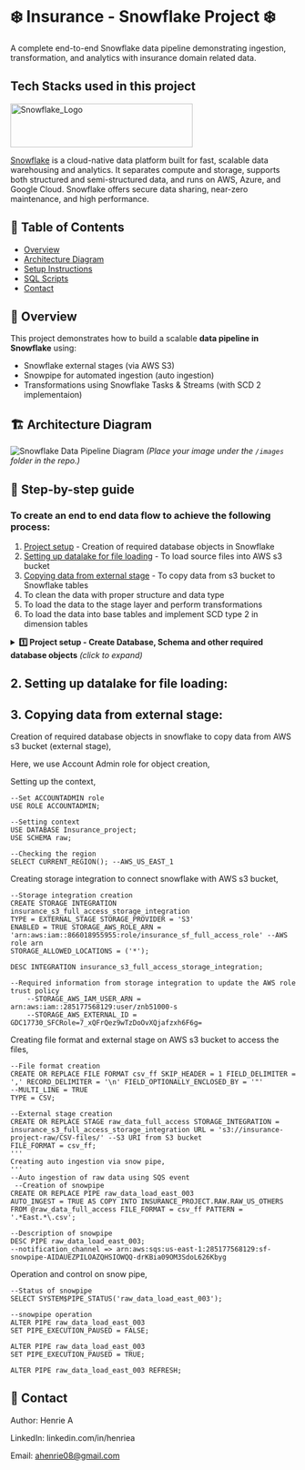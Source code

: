 # ❄️ Insurance - Snowflake Project ❄️

A complete end-to-end Snowflake data pipeline demonstrating ingestion, transformation, and analytics with insurance domain related data.

## Tech Stacks used in this project

<img width="320" height="77" alt="Snowflake_Logo" src="https://github.com/user-attachments/assets/88baf960-dab7-421a-8ca3-0d3f56e7be69" />

<a href="https://www.snowflake.com/">Snowflake</a> is a cloud-native data platform built for fast, scalable data warehousing and analytics. It separates compute and storage, supports both structured and semi-structured data, and runs on AWS, Azure, and Google Cloud. Snowflake offers secure data sharing, near-zero maintenance, and high performance.

## 📘 Table of Contents
- [Overview](#overview)
- [Architecture Diagram](#architecture-diagram)
- [Setup Instructions](#setup-instructions)
- [SQL Scripts](#sql-scripts)
- [Contact](#contact)

## 🧩 Overview
This project demonstrates how to build a scalable **data pipeline in Snowflake** using:
- Snowflake external stages (via AWS S3)  
- Snowpipe for automated ingestion (auto ingestion)
- Transformations using Snowflake Tasks & Streams (with SCD 2 implementaion)

## 🏗️ Architecture Diagram
![Snowflake Data Pipeline Diagram](images/snowflake_architecture.png)
*(Place your image under the `/images` folder in the repo.)*

## 🧰 Step-by-step guide

### To create an end to end data flow to achieve the following process:
1. [Project setup](##project-setup) - Creation of required database objects in Snowflake
3. [Setting up datalake for file loading](##datalake-setup) - To load source files into AWS s3 bucket
4. [Copying data from external stage](##copy-data-setup) - To copy data from s3 bucket to Snowflake tables
5. To clean the data with proper structure and data type
6. To load the data to the stage layer and perform transformations
7. To load the data into base tables and implement SCD type 2 in dimension tables
   
<details>
<summary><b>1️⃣ Project setup - Create Database, Schema and other required database objects</b> <i>(click to expand)</i> </summary>

Here, we use Account Admin role for object creation,
```sql
USE ROLE ACCOUNTADMIN;
```
Database creation,
```sql
CREATE DATABASE Insurance_project;
```
Schema creation,
```sql
--Setting context to appropriate database

USE Insurance_project;

CREATE SCHEMA config;
CREATE SCHEMA Raw;
CREATE SCHEMA Stg;
CREATE SCHEMA Insurance;
CREATE SCHEMA Reporting;
```
Creation of raw data tables (RAW_US_CENTRAL,RAW_US_OTHERS,RAW_US_MERGED),

```sql
--Setting context and creating required tables

USE Insurance_project.raw;

/*###############################################    RAW_US_CENTRAL   ###############################################*/

CREATE OR REPLACE TABLE RAW_US_CENTRAL (
    "Customer ID" NUMBER,
    "Customer Title" VARCHAR,
    "Customer First Name" VARCHAR,
    "Customer Middle Name" VARCHAR,
    "Customer Last Name" VARCHAR,
    "Customer_Segment" VARCHAR,
    "Maritial_Status" VARCHAR,
    "Gender" VARCHAR,
    "DOB" VARCHAR,
    "Effective_Start_Dt" VARCHAR,
    "Effective_End_Dt" VARCHAR,
    "Policy_Type_Id" NUMBER,
    "Policy_Type" VARCHAR,
    "Policy_Type_Desc" VARCHAR,
    "Policy_Id" VARCHAR,
    "Policy_Name" VARCHAR,
    "Premium_Amt" NUMBER,
    "Policy_Term" VARCHAR,
    "Policy_Start_Dt" VARCHAR,
    "Policy_End_Dt" VARCHAR,
    "Next_Premium_Dt" VARCHAR,
    "Actual_Premium_Paid_Dt" VARCHAR,
    "Country" VARCHAR,
    "Region" VARCHAR,
    "State or Province" VARCHAR,
    "City" VARCHAR,
    "Postal Code" NUMBER,
    "Total_Policy_Amt" NUMBER,
    "Premium_Amt_Paid_TillDate" NUMBER
);

/*###############################################    RAW_US_OTHERS   ###############################################*/

CREATE OR REPLACE TABLE RAW_US_OTHERS (
    "Customer ID" NUMBER,
    "Customer Name" VARCHAR,
    "Customer_Segment" VARCHAR,
    "Maritial_Status" VARCHAR,
    "Gender" VARCHAR,
    "DOB" VARCHAR,
    "Effective_Start_Dt" VARCHAR,
    "Effective_End_Dt" VARCHAR,
    "Policy_Type_Id" VARCHAR,
    "Policy_Type" VARCHAR,
    "Policy_Type_Desc" VARCHAR,
    "Policy_Id" VARCHAR,
    "Policy_Name" VARCHAR,
    "Premium_Amt" NUMBER,
    "Policy_Term" VARCHAR,
    "Policy_Start_Dt" VARCHAR,
    "Policy_End_Dt" VARCHAR,
    "Next_Premium_Dt" VARCHAR,
    "Actual_Premium_Paid_Dt" VARCHAR,
    "Country" VARCHAR,
    "Region" VARCHAR,
    "State or Province" VARCHAR,
    "City" VARCHAR,
    "Postal Code" NUMBER,
    "Total_Policy_Amt" NUMBER,
    "Premium_Amt_Paid_TillDate" NUMBER
);

/*###############################################    RAW_US_MERGED   ###############################################*/

CREATE OR REPLACE TABLE RAW_US_MERGED (
    "Customer ID" NUMBER,
    "Customer Name" VARCHAR(500),
    "Customer Title" VARCHAR(500),
    "Customer First Name" VARCHAR(500),
    "Customer Middle Name" VARCHAR(500),
    "Customer Last Name" VARCHAR(500),
    "Customer_Segment" VARCHAR(500),
    "Maritial_Status" VARCHAR(500),
    "Gender" VARCHAR(500),
    "DOB" DATE,
    "Effective_Start_Dt" DATE,
    "Effective_End_Dt" DATE,
    "Policy_Type_Id" NUMBER,
    "Policy_Type" VARCHAR(500),
    "Policy_Type_Desc" VARCHAR(500),
    "Policy_Id" VARCHAR(500),
    "Policy_Name" VARCHAR(500),
    "Premium_Amt" NUMBER,
    "Policy_Term" VARCHAR(500),
    "Policy_Start_Dt" DATE,
    "Policy_End_Dt" DATE,
    "Next_Premium_Dt" DATE,
    "Actual_Premium_Paid_Dt" DATE,
    "Country" VARCHAR(500),
    "Region" VARCHAR(500),
    "State or Province" VARCHAR(500),
    "City" VARCHAR(500),
    "Postal Code" NUMBER,
    "Total_Policy_Amt" NUMBER,
    "Premium_Amt_Paid_TillDate" NUMBER
);
```

Creation of stage tables (STG_CUSTOMER_D,STG_POLICY_D,STG_ADDRESS_D,STG_TRANSACTION_F),

```sql
--Setting context and creating required tables

USE Insurance_project.stg;

/*###############################################    STG_CUSTOMER_D   ###############################################*/

CREATE OR REPLACE TABLE STG_CUSTOMER_D (
    "Customer_ID" NUMBER,
    "Customer_Name" VARCHAR(500),
    "Customer_Segment" VARCHAR(500),
    "Marital_Status" VARCHAR(500),
    "Gender" VARCHAR(500),
    "Date_of_Birth" DATE
);

/*###############################################    STG_POLICY_D   ###############################################*/

CREATE OR REPLACE TABLE STG_POLICY_D (
    "Policy_Id" NUMBER,
    "Policy_Code" NUMBER,
    "Policy_Name" VARCHAR(500),
    "Policy_Type" VARCHAR(500),
    "Policy_Type_Description" VARCHAR (500),
    "Policy_Term" VARCHAR (500),
    "Policy_Start_Date" DATE,
    "Policy_Completion_Date" DATE
);

/*###############################################    STG_ADDRESS_D   ###############################################*/

CREATE OR REPLACE TABLE STG_ADDRESS_D (
    "Country" VARCHAR(500),
    "Region" VARCHAR(500),
    "State" VARCHAR(500),
    "City" VARCHAR(500),
    "Postal_Code" NUMBER
);

/*###############################################    STG_TRANSACTION_F  ###############################################*/

CREATE OR REPLACE TABLE STG_TRANSACTION_F (
    "Customer_ID" NUMBER,
    "Customer_Name" VARCHAR(500),
    "Customer_Segment" VARCHAR(500),
    "Policy_Id" NUMBER,
    "Policy_Name" VARCHAR(500),
    "Policy_Code" NUMBER,
    "Policy_Type" VARCHAR(500),
    "Policy_Type_Description" VARCHAR (500),
    "Policy_Term" VARCHAR (500),
    "Policy_Start_Date" DATE,
    "Policy_Completion_Date" DATE,
    "Total_policy_Amount" NUMBER(38, 2),
    "Premium_Amount" NUMBER(38, 2),
    "Premium_Amount_Paid_till_Date" NUMBER(38, 2),
    "Country" VARCHAR(500),
    "Region" VARCHAR(500),
    "State" VARCHAR(500),
    "City" VARCHAR(500),
    "Postal Code" NUMBER
);
```
Creation of streams,

```sql
--Setting context

USE SCHEMA STG;

CREATE OR REPLACE STREAM CUSTOMER_STREAM_INSERT ON TABLE INSURANCE_PROJECT.STG.STG_CUSTOMER_D;

CREATE OR REPLACE STREAM POLICY_STREAM_INSERT ON TABLE INSURANCE_PROJECT.STG.STG_POLICY_D;

CREATE OR REPLACE STREAM ADDRESS_STREAM_INSERT ON TABLE INSURANCE_PROJECT.STG.STG_ADDRESS_D;

CREATE OR REPLACE STREAM CUSTOMER_STREAM_UPDATE ON TABLE INSURANCE_PROJECT.STG.STG_CUSTOMER_D;

CREATE OR REPLACE STREAM POLICY_STREAM_UPDATE ON TABLE INSURANCE_PROJECT.STG.STG_POLICY_D;

CREATE OR REPLACE STREAM ADDRESS_STREAM_UPDATE ON TABLE INSURANCE_PROJECT.STG.STG_ADDRESS_D;
```

Creation of sequence generators,

```sql
--Setting context

USE Insurance_project.INSURANCE;

--creating sequence generator

CREATE OR REPLACE SEQUENCE INSURANCE_PROJECT.INSURANCE.CUSTOMER_SEQ START = 000000 INCREMENT = 1 ORDER;

CREATE OR REPLACE SEQUENCE INSURANCE_PROJECT.INSURANCE.POLICY_SEQ START = 000000 INCREMENT = 1 ORDER;

CREATE OR REPLACE SEQUENCE INSURANCE_PROJECT.INSURANCE.ADDRESS_SEQ START = 000000 INCREMENT = 1 ORDER;
```

Creation of base tables with constraints and auto incremental columns,

```sql
--Setting context and creating required tables

USE Insurance_project.INSURANCE;

/*###############################################    CUSTOMER_D   ###############################################*/

CREATE OR REPLACE TABLE CUSTOMER_D (
    "SCD_ID" INT DEFAULT INSURANCE_PROJECT.INSURANCE.CUSTOMER_SEQ.NEXTVAL PRIMARY KEY,
    "Customer_ID" NUMBER,
    "Customer_Name" VARCHAR(500),
    "Customer_Segment" VARCHAR(500),
    "Marital_Status" VARCHAR(500),
    "Gender" VARCHAR(500),
    "Date_of_Birth" DATE,
    "CURRENT_FLG" VARCHAR(1),
    "LAST_INSERT_DT" TIMESTAMP,
    "LAST_UPDATE_DT" TIMESTAMP,
    "X_SCD_ID" INT
);

/*###############################################    POLICY_D   ###############################################*/

CREATE OR REPLACE TABLE POLICY_D (
    "SCD_ID" INT DEFAULT INSURANCE_PROJECT.INSURANCE.POLICY_SEQ.NEXTVAL PRIMARY KEY,
    "Policy_Id" NUMBER,
    "Policy_Code" NUMBER,
    "Policy_Name" VARCHAR(500),
    "Policy_Type" VARCHAR(500),
    "Policy_Type_Description" VARCHAR (500),
    "Policy_Term" VARCHAR (500),
    "Policy_Start_Date" DATE,
    "Policy_Completion_Date" DATE,
    "X_SCD_ID" INT
);

/*###############################################    ADDRESS_D   ###############################################*/

CREATE OR REPLACE TABLE ADDRESS_D (
    "SCD_ID" INT DEFAULT INSURANCE_PROJECT.INSURANCE.ADDRESS_SEQ.NEXTVAL PRIMARY KEY,
    "Country" VARCHAR(500),
    "Region" VARCHAR(500),
    "State" VARCHAR(500),
    "City" VARCHAR(500),
    "Postal_Code" NUMBER,
    "X_SCD_ID" INT
);

/*###############################################    TRANSACTION_F  ###############################################*/

CREATE OR REPLACE TABLE TRANSACTION_F (
    "CUS_SCD_ID" INT,
    "POL_SCD_ID" INT,
    "ADD_SCD_ID" INT,
    "Total_policy_Amount" NUMBER(38, 2),
    "Premium_Amount" NUMBER(38, 2),
    "Premium_Amount_Paid_till_Date" NUMBER(38, 2),
    FOREIGN KEY ("CUS_SCD_ID") REFERENCES INSURANCE_PROJECT.INSURANCE.CUSTOMER_D("SCD_ID"),
    FOREIGN KEY ("POL_SCD_ID") REFERENCES INSURANCE_PROJECT.INSURANCE.POLICY_D ("SCD_ID"),
    FOREIGN KEY ("ADD_SCD_ID") REFERENCES INSURANCE_PROJECT.INSURANCE.ADDRESS_D ("SCD_ID")
);
```
</details>

<a id = "datalake-setup"></a>
## 2. Setting up datalake for file loading:

<a id = "copy-data-setup"></a>
## 3. Copying data from external stage:

Creation of required database objects in snowflake to copy data from AWS s3 bucket (external stage),

Here, we use Account Admin role for object creation,

Setting up the context,
```
--Set ACCOUNTADMIN role
USE ROLE ACCOUNTADMIN;

--Setting context
USE DATABASE Insurance_project;
USE SCHEMA raw;

--Checking the region
SELECT CURRENT_REGION(); --AWS_US_EAST_1
```
Creating storage integration to connect snowflake with AWS s3 bucket,
```
--Storage integration creation
CREATE STORAGE INTEGRATION insurance_s3_full_access_storage_integration
TYPE = EXTERNAL_STAGE STORAGE_PROVIDER = 'S3'
ENABLED = TRUE STORAGE_AWS_ROLE_ARN = 'arn:aws:iam::866018955955:role/insurance_sf_full_access_role' --AWS role arn
STORAGE_ALLOWED_LOCATIONS = ('*');

DESC INTEGRATION insurance_s3_full_access_storage_integration;

--Required information from storage integration to update the AWS role trust policy
    --STORAGE_AWS_IAM_USER_ARN = arn:aws:iam::285177568129:user/znb51000-s
    --STORAGE_AWS_EXTERNAL_ID = GDC17730_SFCRole=7_xQFrQez9wTzDoOvXQjafzxh6F6g=
```
Creating file format and external stage on AWS s3 bucket to access the files,
```
--File format creation
CREATE OR REPLACE FILE FORMAT csv_ff SKIP_HEADER = 1 FIELD_DELIMITER = ',' RECORD_DELIMITER = '\n' FIELD_OPTIONALLY_ENCLOSED_BY = '"'
--MULTI_LINE = TRUE
TYPE = CSV;

--External stage creation
CREATE OR REPLACE STAGE raw_data_full_access STORAGE_INTEGRATION = insurance_s3_full_access_storage_integration URL = 's3://insurance-project-raw/CSV-files/' --S3 URI from S3 bucket
FILE_FORMAT = csv_ff;
'''
Creating auto ingestion via snow pipe,
'''
--Auto ingestion of raw data using SQS event
 --Creation of snowpipe
CREATE OR REPLACE PIPE raw_data_load_east_003
AUTO_INGEST = TRUE AS COPY INTO INSURANCE_PROJECT.RAW.RAW_US_OTHERS
FROM @raw_data_full_access FILE_FORMAT = csv_ff PATTERN = '.*East.*\.csv';

--Description of snowpipe
DESC PIPE raw_data_load_east_003;
--notification_channel => arn:aws:sqs:us-east-1:285177568129:sf-snowpipe-AIDAUEZPILOAZQHSIOWQQ-drKBia09OM3SdoL626Kbyg
```
Operation and control on snow pipe,
```
--Status of snowpipe
SELECT SYSTEM$PIPE_STATUS('raw_data_load_east_003');

--snowpipe operation
ALTER PIPE raw_data_load_east_003
SET PIPE_EXECUTION_PAUSED = FALSE;

ALTER PIPE raw_data_load_east_003
SET PIPE_EXECUTION_PAUSED = TRUE;

ALTER PIPE raw_data_load_east_003 REFRESH;
```

## 📧 Contact

Author: Henrie A

LinkedIn: linkedin.com/in/henriea

Email: ahenrie08@gmail.com
